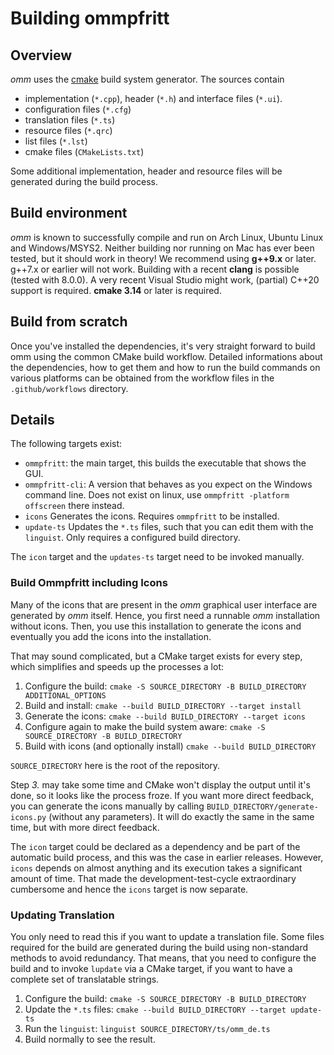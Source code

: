 # Building ommpfritt

## Overview

*omm* uses the [cmake](cmake.org) build system generator.
The sources contain

-    implementation (`*.cpp`), header (`*.h`) and interface files (`*.ui`).
-    configuration files (`*.cfg`)
-    translation files (`*.ts`)
-    resource files (`*.qrc`)
-    list files (`*.lst`)
-    cmake files (`CMakeLists.txt`)

Some additional implementation, header and resource files will be generated during the
build process.

## Build environment

*omm* is known to successfully compile and run on Arch Linux, Ubuntu Linux and 
Windows/MSYS2.
Neither building nor running on Mac has ever been tested, but it should work in theory!
We recommend using **g++9.x** or later. g++7.x or earlier will not work.
Building with a recent **clang** is possible (tested with 8.0.0).
A very recent Visual Studio might work, (partial) C++20 support is required.
**cmake 3.14** or later is required.

## Build from scratch

Once you've installed the dependencies, it's very straight forward to build omm
using the common CMake build workflow.
Detailed informations about the dependencies, how to get them and how to run
the build commands on various platforms can be obtained from the workflow files in the
`.github/workflows` directory.

## Details

The following targets exist:

-   `ommpfritt`: the main target, this builds the executable that shows the GUI.
-   `ommpfritt-cli`: A version that behaves as you expect on the Windows command line. Does not exist on linux, use `ommpfritt -platform offscreen` there instead.
-   `icons` Generates the icons. Requires `ommpfritt` to be installed.
-   `update-ts` Updates the `*.ts` files, such that you can edit them with the `linguist`. Only requires a configured build directory.

The `icon` target and the `updates-ts` target need to be invoked manually.

### Build Ommpfritt including Icons

Many of the icons that are present in the *omm* graphical user interface are generated by *omm* itself.
Hence, you first need a runnable *omm* installation without icons.
Then, you use this installation to generate the icons and eventually you add the icons into the installation.

That may sound complicated, but a CMake target exists for every step, which simplifies and speeds up the processes a lot:

1.  Configure the build: `cmake -S SOURCE_DIRECTORY -B BUILD_DIRECTORY ADDITIONAL_OPTIONS`
2.  Build and install: `cmake --build BUILD_DIRECTORY --target install`
3.  Generate the icons: `cmake --build BUILD_DIRECTORY --target icons`
4.  Configure again to make the build system aware: `cmake -S SOURCE_DIRECTORY -B BUILD_DIRECTORY`
5.  Build with icons (and optionally install) `cmake --build BUILD_DIRECTORY`

`SOURCE_DIRECTORY` here is the root of the repository.

Step *3.* may take some time and CMake won't display the output until it's done, so it looks like the process froze.
If you want more direct feedback, you can generate the icons manually by calling `BUILD_DIRECTORY/generate-icons.py` (without any parameters).
It will do exactly the same in the same time, but with more direct feedback.

The `icon` target could be declared as a dependency and be part of the automatic build process, and this was the case in earlier releases.
However, `icons` depends on almost anything and its execution takes a significant amount of time.
That made the development-test-cycle extraordinary cumbersome and hence the `icons` target is now separate.

### Updating Translation

You only need to read this if you want to update a translation file.
Some files required for the build are generated during the build using non-standard methods to avoid redundancy.
That means, that you need to configure the build and to invoke `lupdate` via a CMake target, if you want to have a complete set of translatable strings.

1.  Configure the build: `cmake -S SOURCE_DIRECTORY -B BUILD_DIRECTORY`
2.  Update the `*.ts` files: `cmake --build BUILD_DIRECTORY --target update-ts`
3.  Run the `linguist`: `linguist SOURCE_DIRECTORY/ts/omm_de.ts`
4.  Build normally to see the result.
